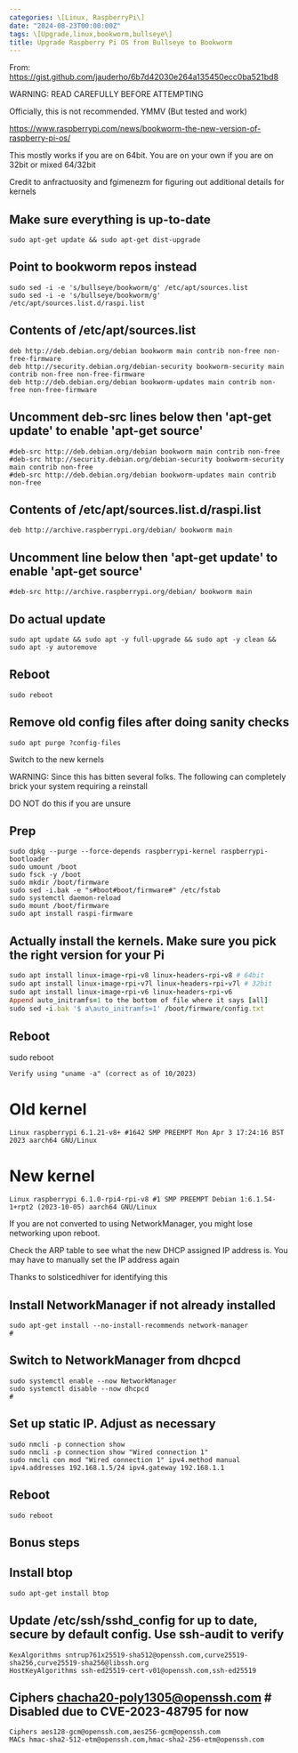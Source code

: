 ```yaml
---
categories: \[Linux, RaspberryPi\]
date: "2024-08-23T00:00:00Z"
tags: \[Upgrade,linux,bookworm,bullseye\]
title: Upgrade Raspberry Pi OS from Bullseye to Bookworm
---
```


From: https://gist.github.com/jauderho/6b7d42030e264a135450ecc0ba521bd8

WARNING: READ CAREFULLY BEFORE ATTEMPTING

Officially, this is not recommended. YMMV (But tested and work)

https://www.raspberrypi.com/news/bookworm-the-new-version-of-raspberry-pi-os/

This mostly works if you are on 64bit. You are on your own if you are on 32bit or mixed 64/32bit

Credit to anfractuosity and fgimenezm for figuring out additional details for kernels

## Make sure everything is up-to-date

```
sudo apt-get update && sudo apt-get dist-upgrade
```

## Point to bookworm repos instead

```
sudo sed -i -e 's/bullseye/bookworm/g' /etc/apt/sources.list
sudo sed -i -e 's/bullseye/bookworm/g' /etc/apt/sources.list.d/raspi.list
```

## Contents of /etc/apt/sources.list

```
deb http://deb.debian.org/debian bookworm main contrib non-free non-free-firmware
deb http://security.debian.org/debian-security bookworm-security main contrib non-free non-free-firmware
deb http://deb.debian.org/debian bookworm-updates main contrib non-free non-free-firmware
```

## Uncomment deb-src lines below then 'apt-get update' to enable 'apt-get source'

```
#deb-src http://deb.debian.org/debian bookworm main contrib non-free
#deb-src http://security.debian.org/debian-security bookworm-security main contrib non-free
#deb-src http://deb.debian.org/debian bookworm-updates main contrib non-free
```

## Contents of /etc/apt/sources.list.d/raspi.list

```
deb http://archive.raspberrypi.org/debian/ bookworm main
```

## Uncomment line below then 'apt-get update' to enable 'apt-get source'

```
#deb-src http://archive.raspberrypi.org/debian/ bookworm main
```

## Do actual update

```
sudo apt update && sudo apt -y full-upgrade && sudo apt -y clean && sudo apt -y autoremove
```

## Reboot

```
sudo reboot
```

## Remove old config files after doing sanity checks

```
sudo apt purge ?config-files
```

Switch to the new kernels

WARNING: Since this has bitten several folks. The following can completely brick your system requiring a reinstall

DO NOT do this if you are unsure

## Prep

```
sudo dpkg --purge --force-depends raspberrypi-kernel raspberrypi-bootloader
sudo umount /boot
sudo fsck -y /boot
sudo mkdir /boot/firmware
sudo sed -i.bak -e "s#boot#boot/firmware#" /etc/fstab
sudo systemctl daemon-reload
sudo mount /boot/firmware
sudo apt install raspi-firmware
```

## Actually install the kernels. Make sure you pick the right version for your Pi

```ruby
sudo apt install linux-image-rpi-v8 linux-headers-rpi-v8 # 64bit
sudo apt install linux-image-rpi-v7l linux-headers-rpi-v7l # 32bit
sudo apt install linux-image-rpi-v6 linux-headers-rpi-v6
Append auto_initramfs=1 to the bottom of file where it says [all]
sudo sed -i.bak '$ a\auto_initramfs=1' /boot/firmware/config.txt
```

## Reboot

sudo reboot

```
Verify using "uname -a" (correct as of 10/2023)
```

# Old kernel

```
Linux raspberrypi 6.1.21-v8+ #1642 SMP PREEMPT Mon Apr 3 17:24:16 BST 2023 aarch64 GNU/Linux
```

# New kernel

```
Linux raspberrypi 6.1.0-rpi4-rpi-v8 #1 SMP PREEMPT Debian 1:6.1.54-1+rpt2 (2023-10-05) aarch64 GNU/Linux
```

If you are not converted to using NetworkManager, you might lose networking upon reboot.

Check the ARP table to see what the new DHCP assigned IP address is. You may have to manually set the IP address again

Thanks to solsticedhiver for identifying this

## Install NetworkManager if not already installed

```
sudo apt-get install --no-install-recommends network-manager
#
```

## Switch to NetworkManager from dhcpcd

```
sudo systemctl enable --now NetworkManager
sudo systemctl disable --now dhcpcd
#
```

## Set up static IP. Adjust as necessary

```
sudo nmcli -p connection show
sudo nmcli -p connection show "Wired connection 1"
sudo nmcli con mod "Wired connection 1" ipv4.method manual ipv4.addresses 192.168.1.5/24 ipv4.gateway 192.168.1.1
```

## Reboot

```
sudo reboot
```

## Bonus steps

## Install btop

```
sudo apt-get install btop
```

## Update /etc/ssh/sshd\_config for up to date, secure by default config. Use ssh-audit to verify

```
KexAlgorithms sntrup761x25519-sha512@openssh.com,curve25519-sha256,curve25519-sha256@libssh.org
HostKeyAlgorithms ssh-ed25519-cert-v01@openssh.com,ssh-ed25519
```

## Ciphers chacha20-poly1305@openssh.com # Disabled due to CVE-2023-48795 for now

```
Ciphers aes128-gcm@openssh.com,aes256-gcm@openssh.com
MACs hmac-sha2-512-etm@openssh.com,hmac-sha2-256-etm@openssh.com
```